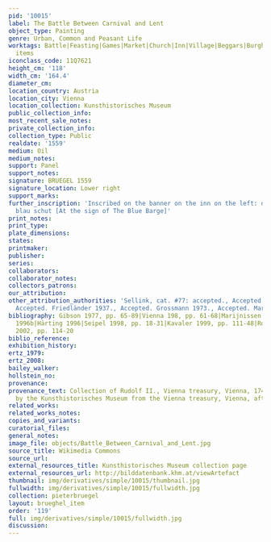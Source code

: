 ```yaml
---
pid: '10015'
label: The Battle Between Carnival and Lent
object_type: Painting
genre: Urban, Common and Peasant Life
worktags: Battle|Feasting|Games|Market|Church|Inn|Village|Beggars|Burghers|Children|Fools|Household
  items
iconclass_code: 11Q7621
height_cm: '118'
width_cm: '164.4'
diameter_cm:
location_country: Austria
location_city: Vienna
location_collection: Kunsthistorisches Museum
public_collection_info:
most_recent_sale_notes:
private_collection_info:
collection_type: Public
realdate: '1559'
medium: Oil
medium_notes:
support: Panel
support_notes:
signature: BRUEGEL 1559
signature_location: Lower right
support_marks:
further_inscription: 'Inscribed on the banner on the inn on the left: dit is in d[e]
  blau schut [At the sign of The Blue Barge]'
print_notes:
print_type:
plate_dimensions:
states:
printmaker:
publisher:
series:
collaborators:
collaborator_notes:
collectors_patrons:
our_attribution:
other_attribution_authorities: 'Sellink, cat. #77: accepted., Accepted. Tolnay 1935.,
  Accepted. Friedländer 1937., Accepted. Grossmann 1973., Accepted. Marijnissen 1988.'
bibliography: Gibson 1977, pp. 65-89|Vienna 198, pp. 61-68|Marijnissen 1988, pp. 146-57|Wied
  1996b|Härting 1996|Seipel 1998, pp. 18-31|Kavaler 1999, pp. 111-48|Roberts-Jones
  2002, pp. 114-20
biblio_reference:
exhibition_history:
ertz_1979:
ertz_2008:
bailey_walker:
hollstein_no:
provenance:
provenance_text: Collection of Rudolf II., Vienna treasury, Vienna, 1748., Acquired
  by the Kunsthistorisches Museum from the Vienna treasury, Vienna, after 1748.
related_works:
related_works_notes:
copies_and_variants:
curatorial_files:
general_notes:
image_file: objects/Battle_Between_Carnival_and_Lent.jpg
source_title: Wikimedia Commons
source_url:
external_resources_title: Kunsthistorisches Museum collection page
external_resources_url: http://bilddatenbank.khm.at/viewArtefact
thumbnail: img/derivatives/simple/10015/thumbnail.jpg
fullwidth: img/derivatives/simple/10015/fullwidth.jpg
collection: pieterbruegel
layout: brueghel_item
order: '119'
full: img/derivatives/simple/10015/fullwidth.jpg
discussion:
---
```

